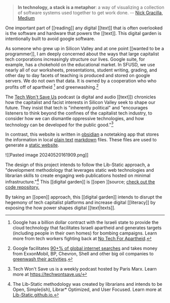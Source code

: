 > **In technology, a stack is a metaphor**: a way of visualizing a collection of software systems used together to get work done.
>  -- [Nick Gracilla, Medium](https://medium.com/@ngracilla/explain-it-to-me-like-im-5-what-is-a-tech-stack-5e06c02e3023)

One important part of [[reading]] any digital [[text]] that is often overlooked is the software and hardware that powers the [[text]]. This digital garden is intentionally built to avoid google software. 

As someone who grew up in Silicon Valley and at one point [[wanted to be a programmer]], I am deeply concerned about the ways that large capitalist tech corporations increasingly structure our lives. Google suite, for example, has a chokehold on the educational market. In SFUSD, we use nearly all of our worksheets, presentations, student writing, grading, and other day to day facets of teaching is produced and stored on google servers. We do not own that data. It is owned by a cooperation who who profits off of apartheid [^1] and greenwashing.[^2]

The [Tech Won't Save Us](https://techwontsave.us/) podcast (a digital and audio [[text]]) chronicles how the capitalist and facist interests in Silicon Valley seek to shape our future. They insist that tech is "inherently political" and "encourages listeners to think beyond the confines of the capitalist tech industry, to consider how we can dismantle oppressive technologies, and how technology can be developed for the public good."[^3]

In contrast, this website is written in [obsidian](https://obsidian.md/) a notetaking app that stores the information in local [plain text](https://lib-static.github.io/concepts/plaintext/) [markdown](https://www.markdownguide.org/getting-started/) files. These files are used to generate a [static website](https://lib-static.github.io/concepts/static-site-generators/). 

![[Pasted image 20240520161909.png]]

The design of this project intends to follow the Lib-Static approach, a "development methodology that leverages static web technologies and librarian skills to create engaging web publications hosted on minimal infrastructure."[^4] This [[digital garden]] is [[open ]]source; [check out the code repository.](https://github.com/brfong11/literacies-digital-garden)

By taking an [[open]] approach, this [[digital garden]] intends to disrupt the hegemony of tech capitalist platforms and increase digital [[literacy]] by exposing the how power shapes digital [[text|texts]].

[^1]: Google has a billion dollar contract with the Israeli state to provide the cloud technology that facilitates Israeli apartheid and generates targets (including people in their own homes) for bombing campaigns. Learn more from tech workers fighting back at [No Tech For Apartheid](https://www.notechforapartheid.com/).

[^2]: Google facilitates [90+% of global internet searches](https://gs.statcounter.com/search-engine-market-share) and takes money from ExxonMobil, BP, Chevron, Shell and other big oil companies to [greenwash their activities](https://mashable.com/article/google-greenwashing-ads-study).

[^3]: Tech Won't Save us is a weekly podcast hosted by Paris Marx. Learn more at https://techwontsave.us/

[^4]: The Lib-Static methodology was created by librarians and intends to be Open, Simple(ish), Librar* Optimized, and User Focused. Learn more at [Lib-Static.github.io.](https://lib-static.github.io/about/)